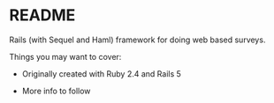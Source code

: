 # README

Rails (with Sequel and Haml) framework for doing web based surveys.

Things you may want to cover:

* Originally created with Ruby 2.4 and Rails 5

* More info to follow